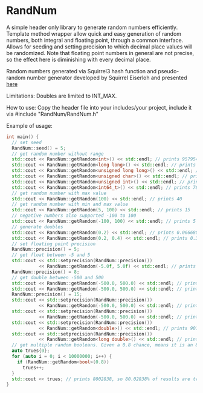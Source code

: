 # RandNum
A simple header only library to generate random numbers efficiently.
Template method wrapper allow quick and easy generation of random numbers, both integral and floating point, through a common interface.
Allows for seeding and setting precision to which decimal place values will be randomized. Note that floating point numbers in general are not precise, so the effect here is diminishing with every decimal place.

Random numbers generated via Squirrel3 hash function and pseudo-random number generator developed by Squirrel Eiserloh and presented [here](https://www.youtube.com/watch?v=LWFzPP8ZbdU)

Limitations:
Doubles are limited to INT_MAX.

How to use:
Copy the header file into your includes/your project, include it via #include "RandNum/RandNum.h"


Example of usage:
```cpp
int main() {
  // set seed
  RandNum::seed() = 5;
  // get random number without range
  std::cout << RandNum::getRandom<int>() << std::endl; // prints 957954048
  std::cout << RandNum::getRandom<long long>() << std::endl; // prints -6181941694011907415
  std::cout << RandNum::getRandom<unsigned long long>() << std::endl; // prints 9375394229408857579
  std::cout << RandNum::getRandom<unsigned char>() << std::endl; // prints Í
  std::cout << RandNum::getRandom<unsigned int>() << std::endl; // prints 1655133459
  std::cout << RandNum::getRandom<int64_t>() << std::endl; // prints 7874188498171578602
  // get random number with max value
  std::cout << RandNum::getRandom(100) << std::endl; // prints 40
  // get random number with min and max value
  std::cout << RandNum::getRandom(5, 100) << std::endl; // prints 15
  // negative numbers also supported -100 to 100
  std::cout << RandNum::getRandom(-100, 100) << std::endl; // prints 5
  // generate doubles 
  std::cout << RandNum::getRandom(0.2) << std::endl; // prints 0.0666802
  std::cout << RandNum::getRandom(0.2, 0.4) << std::endl; // prints 0.374331
  // set floating point precision
  RandNum::precision() = 5;
  // get float between -5 and 5
  std::cout << std::setprecision(RandNum::precision())
            << RandNum::getRandom(-5.0f, 5.0f) << std::endl; // prints 3.443
  RandNum::precision() = 8;
  // get double between -500 and 500
  std::cout << RandNum::getRandom(-500.0, 500.0) << std::endl; // prints 281.91
  std::cout << RandNum::getRandom(-500.0, 500.0) << std::endl; // prints 446.12
  RandNum::precision() = 15;
  std::cout << std::setprecision(RandNum::precision())
            << RandNum::getRandom(-500.0, 500.0) << std::endl; // prints 348.660011656501
  std::cout << std::setprecision(RandNum::precision())
            << RandNum::getRandom(-500.0, 500.0) << std::endl; // prints 273.495506969286
  std::cout << std::setprecision(RandNum::precision())
            << RandNum::getRandom<double>() << std::endl; // prints 901534792.937718
  std::cout << std::setprecision(RandNum::precision())
            << RandNum::getRandom<long double>() << std::endl; // prints 1018400218.18301
  // get multiple random booleans. Given a 0.8 chance, means it is an 80% chance for true
  auto trues{0};
  for (auto i = 0; i < 10000000; i++) {
    if (RandNum::getRandom<bool>(0.8))
      trues++;
  }
  std::cout << trues; // prints 8002838, so 80.02838% of results are true
}


